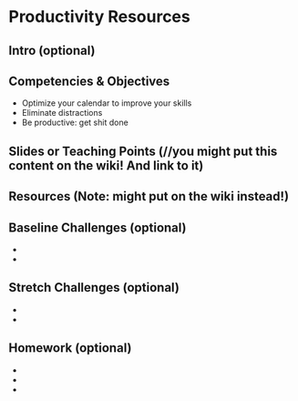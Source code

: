 # Productivity Resources


## Intro (optional)

## Competencies & Objectives
* Optimize your calendar to improve your skills
* Eliminate distractions
* Be productive: get shit done

## Slides or Teaching Points (//you might put this content on the wiki! And link to it)

## Resources (Note: might put on the wiki instead!)

## Baseline Challenges (optional)
* 
*

## Stretch Challenges (optional)
* 
*

## Homework (optional)
* 
*
*

